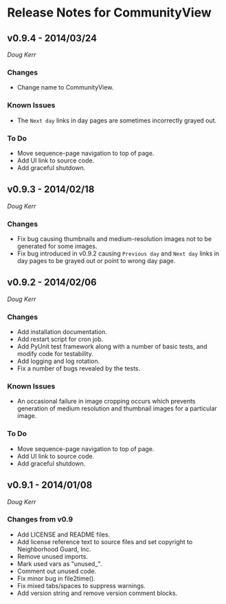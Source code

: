 # Release Notes for CommunityView #

## v0.9.4 - 2014/03/24 ##
_Doug Kerr_

### Changes

* Change name to CommunityView.

### Known Issues

* The `Next day` links in day pages are sometimes incorrectly grayed out.

### To Do

* Move sequence-page navigation to top of page.
* Add UI link to source code.
* Add graceful shutdown.

## v0.9.3 - 2014/02/18 ##
_Doug Kerr_

### Changes

* Fix bug causing thumbnails and medium-resolution images not to be generated for some images.
* Fix bug introduced in v0.9.2 causing `Previous day` and `Next day` links in day pages to be grayed out or point to wrong day page.

## v0.9.2 - 2014/02/06
_Doug Kerr_

### Changes

* Add installation documentation.
* Add restart script for cron job.
* Add PyUnit test framework along with a number of basic tests, and modify code for testability.
* Add logging and log rotation.
* Fix a number of bugs revealed by the tests.

### Known Issues

* An occasional failure in image cropping occurs which prevents generation of medium resolution and thumbnail images for a particular image.

### To Do

* Move sequence-page navigation to top of page.
* Add UI link to source code.
* Add graceful shutdown.


## v0.9.1 - 2014/01/08
_Doug Kerr_

###  Changes from v0.9

* Add LICENSE and README files.
* Add license reference text to source files and set copyright to Neighborhood Guard, Inc.
* Remove unused imports.
* Mark used vars as "unused_".
* Comment out unused code.
* Fix minor bug in file2time().
* Fix mixed tabs/spaces to suppress warnings.
* Add version string and remove version comment blocks.
